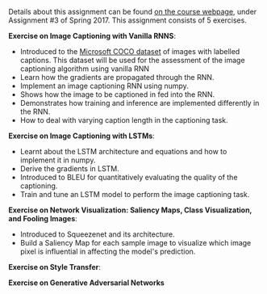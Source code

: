 Details about this assignment can be found [on the course webpage](http://cs231n.github.io/), under Assignment #3 of Spring 2017.
This assignment consists of 5 exercises.

**Exercise on Image Captioning with Vanilla RNNS**:
* Introduced to the [Microsoft COCO dataset](http://cocodataset.org/#home) of images with labelled captions. This dataset will be used for the assessment of the image captioning algorithm using vanilla RNN
* Learn how the gradients are propagated through the RNN.
* Implement an image captioning RNN using numpy.
* Shows how the image to be captioned in fed into the RNN.
* Demonstrates how training and inference are implemented differently in the RNN.
* How to deal with varying caption length in the captioning task.

**Exercise on Image Captioning with LSTMs**:
* Learnt about the LSTM architecture and equations and how to implement it in numpy.
* Derive the gradients in LSTM.
* Introduced to BLEU for quantitatively evaluating the quality of the captioning.
* Train and tune an LSTM model to perform the image captioning task.

**Exercise on Network Visualization: Saliency Maps, Class Visualization, and Fooling Images**:
* Introduced to Squeezenet and its architecture.
* Build a Saliency Map for each sample image to visualize which image pixel is influential in affecting the model's prediction.

**Exercise on Style Transfer**:

**Exercise on Generative Adversarial Networks**

